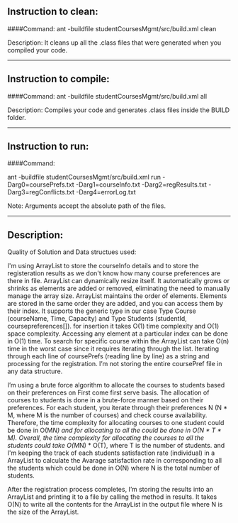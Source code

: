 ## Instruction to clean:

####Command: ant -buildfile studentCoursesMgmt/src/build.xml clean

Description: It cleans up all the .class files that were generated when you
compiled your code.

-----------------------------------------------------------------------
## Instruction to compile:

####Command: ant -buildfile studentCoursesMgmt/src/build.xml all

Description: Compiles your code and generates .class files inside the BUILD folder.

-----------------------------------------------------------------------
## Instruction to run:

####Command:  

ant -buildfile studentCoursesMgmt/src/build.xml run -Darg0=coursePrefs.txt -Darg1=courseInfo.txt -Darg2=regResults.txt -Darg3=regConflicts.txt -Darg4=errorLog.txt


Note: Arguments accept the absolute path of the files.

-----------------------------------------------------------------------
## Description:

Quality of Solution and Data structues used:

I'm using ArrayList to store the courseInfo details and to store the registeration results as we don't know how many course preferences are there in file. ArrayList can dynamically resize itself. It automatically grows or shrinks as elements are added or removed, eliminating the need to manually manage the array size. ArrayList maintains the order of elements. Elements are stored in the same order they are added, and you can access them by their index. It supports the generic type in our case Type Course (courseName, Time, Capacity) and Type Students (studentId, coursepreferences[]). for insertion it takes O(1) time complexity and O(1) space complexity. Accessing any element at a particular index can be done in O(1) time. To search for specific course within the ArrayList can take O(n) time in the worst case since it requires iterating through the list.  Iterating through each line of coursePrefs (reading line by line) as a string and processing for the registration. I’m not storing the entire coursePref file in any data structure.

I’m using a brute force algorithm to allocate the courses to students based on their preferences on First come first serve basis. The allocation of courses to students is done in a brute-force manner based on their preferences. For each student, you iterate through their preferences N (N * M, where M is the number of courses) and check course availability. Therefore, the time complexity for allocating courses to one student could be done in O(M*N) and for allocating to all the could be done in O(N * T * M). Overall, the time complexity for allocating the courses to all the students could take O(M*N) * O(T), where T is the number of students. and I'm keeping the track of each students satisfaction rate (individual) 
in a ArrayList to calculate the Avarage satisfaction rate in corresponding to all the students which could be done in O(N) where N is the total number of students.

After the registration process completes, I’m storing the results into an ArrayList and printing it to a file by calling the method in results. It takes O(N) to write all the contents for the ArrayList in the output file where N is the size of the ArrayList. 



